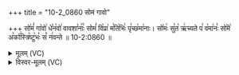 +++
title = "10-2_0860 सोमं गावो"

+++
सो꣢मं꣣ गा꣡वो꣢ धे꣣न꣡वो꣢ वावशा꣣नाः꣢꣫ सोमं꣣ वि꣡प्रा꣢ म꣣ति꣡भिः꣢ पृ꣣च्छ꣡मा꣢नाः। सो꣡मः꣢ सु꣣त꣡ ऋ꣢च्यते प꣣ व꣡मा꣢नः꣣ सो꣡मे꣢ अ꣣र्का꣢स्त्रि꣣ष्टु꣢भः꣣ सं꣡ न꣢वन्ते ॥ 10-2:0860 ॥

<details><summary>मूलम् (VC)</summary>

सो꣢मं꣣ गा꣡वो꣢ धे꣣न꣡वो꣢ वावशा꣣नाः꣢꣫ सोमं꣣ वि꣡प्रा꣢ म꣣ति꣡भिः꣢ पृ꣣च्छ꣡मा꣢नाः । सो꣡मः꣢ सु꣣त꣡ ऋ꣢च्यते पू꣣य꣡मा꣢नः꣣ सो꣡मे꣢ अ꣣र्का꣢स्त्रि꣣ष्टु꣢भः꣣ सं꣡ न꣢वन्ते ॥८६०॥
</details>

<details><summary>विस्वर-मूलम् (VC)</summary>

सोमं गावो धेनवो वावशानाः सोमं विप्रा मतिभिः पृच्छमानाः । सोमः सुत ऋच्यते पूयमानः सोमे अर्कास्त्रिष्टुभः सं नवन्ते ॥८६०॥
</details>